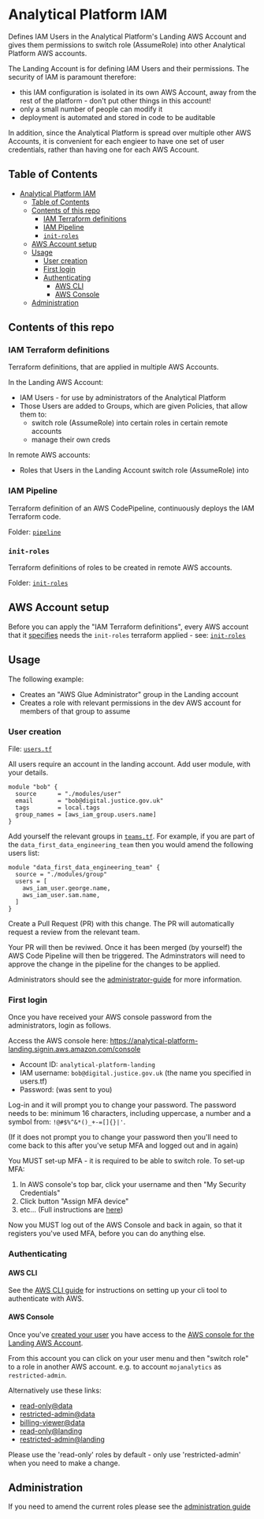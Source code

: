 # Analytical Platform IAM

Defines IAM Users in the Analytical Platform's Landing AWS Account and gives them permissions to switch role (AssumeRole) into other Analytical Platform AWS accounts.

The Landing Account is for defining IAM Users and their permissions. The security of IAM is paramount therefore:

- this IAM configuration is isolated in its own AWS Account, away from the rest of the platform - don't put other things in this account!
- only a small number of people can modify it
- deployment is automated and stored in code to be auditable

In addition, since the Analytical Platform is spread over multiple other AWS Accounts, it is convenient for each engieer to have one set of user credentials, rather than having one for each AWS Account.

## Table of Contents

- [Analytical Platform IAM](#analytical-platform-iam)
  - [Table of Contents](#table-of-contents)
  - [Contents of this repo](#contents-of-this-repo)
    - [IAM Terraform definitions](#iam-terraform-definitions)
    - [IAM Pipeline](#iam-pipeline)
    - [`init-roles`](#init-roles)
  - [AWS Account setup](#aws-account-setup)
  - [Usage](#usage)
    - [User creation](#user-creation)
    - [First login](#first-login)
    - [Authenticating](#authenticating)
      - [AWS CLI](#aws-cli)
      - [AWS Console](#aws-console)
  - [Administration](#administration)

## Contents of this repo

### IAM Terraform definitions

Terraform definitions, that are applied in multiple AWS Accounts.

In the Landing AWS Account:

- IAM Users - for use by administrators of the Analytical Platform
- Those Users are added to Groups, which are given Policies, that allow them to:
  - switch role (AssumeRole) into certain roles in certain remote accounts
  - manage their own creds

In remote AWS accounts:

- Roles that Users in the Landing Account switch role (AssumeRole) into

### IAM Pipeline

Terraform definition of an AWS CodePipeline, continuously deploys the IAM Terraform code.

Folder: [`pipeline`](pipeline/README.md)

### `init-roles`

Terraform definitions of roles to be created in remote AWS accounts.

Folder: [`init-roles`](init-roles/README.md)

## AWS Account setup

Before you can apply the "IAM Terraform definitions", every AWS account that it [specifies](vars/landing.tfvars) needs the `init-roles` terraform applied - see: [`init-roles`](init-roles/README.md)

## Usage

The following example:

- Creates an "AWS Glue Administrator" group in the Landing account
- Creates a role with relevant permissions in the dev AWS account for members of that group to assume

### User creation

File: [`users.tf`](users.tf)

All users require an account in the landing account. Add user module, with your details.

```hcl
module "bob" {
  source      = "./modules/user"
  email       = "bob@digital.justice.gov.uk"
  tags        = local.tags
  group_names = [aws_iam_group.users.name]
}
```

Add yourself the relevant groups in [`teams.tf`](teams.tf). For example, if you are part of the `data_first_data_engineering_team` then you would amend the following users list:

```hcl
module "data_first_data_engineering_team" {
  source = "./modules/group"
  users = [
    aws_iam_user.george.name,
    aws_iam_user.sam.name,
  ]
}
```

Create a Pull Request (PR) with this change. The PR will automatically request a review from the relevant team.

Your PR will then be reviwed. Once it has been merged (by yourself) the AWS Code Pipeline will then be triggered. The Adminstrators will need to approve the change in the pipeline for the changes to be applied.

Administrators should see the [administrator-guide](documentation/ADMINISTRATOR_GUIDE.md) for more information.

### First login

Once you have received your AWS console password from the administrators, login as follows.

Access the AWS console here: <https://analytical-platform-landing.signin.aws.amazon.com/console>

- Account ID: `analytical-platform-landing`
- IAM username: `bob@digital.justice.gov.uk` (the name you specified in users.tf)
- Password: (was sent to you)

Log-in and it will prompt you to change your password. The password needs to be: minimum 16 characters, including uppercase, a number and a symbol from: `!@#$%^&*()_+-=[]{}|'`.

(If it does not prompt you to change your password then you'll need to come back to this after you've setup MFA and logged out and in again)

You MUST set-up MFA - it is required to be able to switch role. To set-up MFA:

1. In AWS console's top bar, click your username and then "My Security Credentials"
2. Click button "Assign MFA device"
3. etc... (Full instructions are [here](https://docs.aws.amazon.com/IAM/latest/UserGuide/id_credentials_mfa_enable.html))

Now you MUST log out of the AWS Console and back in again, so that it registers you've used MFA, before you can do anything else.

### Authenticating

#### AWS CLI

See the [AWS CLI guide](documentation/AWS-CLI.md) for instructions on setting up your cli tool to authenticate with AWS.

#### AWS Console

Once you've [created your user](#User-creation) you have access to the [AWS console for the Landing AWS Account](https://analytical-platform-landing.signin.aws.amazon.com/console).

From this account you can click on your user menu and then "switch role" to a role in another AWS account. e.g. to account `mojanalytics` as `restricted-admin`.

Alternatively use these links:

- [read-only@data](https://signin.aws.amazon.com/switchrole?account=mojanalytics&roleName=read-only&displayName=read-only@data)
- [restricted-admin@data](https://signin.aws.amazon.com/switchrole?account=mojanalytics&roleName=restricted-admin&displayName=restricted-admin@data)
- [billing-viewer@data](https://signin.aws.amazon.com/switchrole?account=mojanalytics&roleName=billing-viewer&displayName=billing-viewer@data)
- [read-only@landing](https://signin.aws.amazon.com/switchrole?account=analytical-platform-landing&roleName=read-only&displayName=read-only@landing)
- [restricted-admin@landing](https://signin.aws.amazon.com/switchrole?account=analytical-platform-landing&roleName=restricted-admin&displayName=restricted-admin@landing)

Please use the 'read-only' roles by default - only use 'restricted-admin' when you need to make a change.

## Administration

If you need to amend the current roles please see the [administration guide](documentation/ADMINISTRATOR_GUIDE.md)
